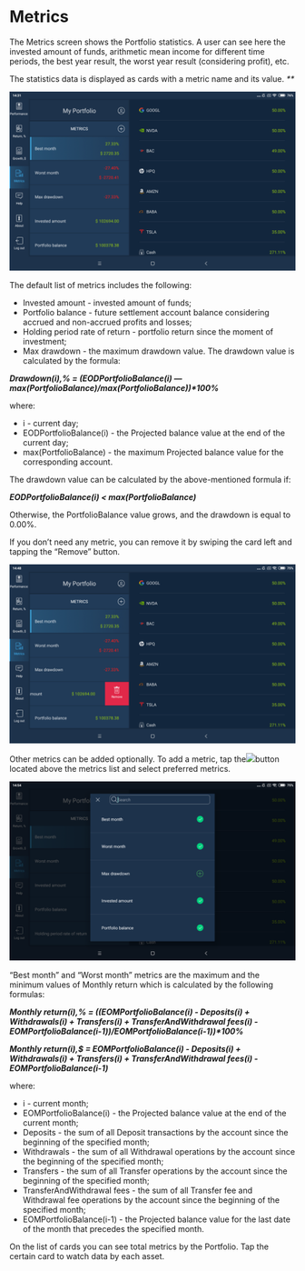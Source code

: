 # Metrics

The Metrics screen shows the Portfolio statistics. A user can see here the invested amount of funds, arithmetic mean income for different time periods, the best year result, the worst year result \(considering profit\), etc.

The statistics data is displayed as cards with a metric name and its value. _\*\*_

![](../../../../.gitbook/assets/1%20%28151%29.png)

The default list of metrics includes the following:

* Invested amount - invested amount of funds;
* Portfolio balance - future settlement account balance considering accrued and non-accrued profits and losses;
* Holding period rate of return - portfolio return since the moment of investment; 
* Max drawdown - the maximum drawdown value. The drawdown value is calculated by the formula:

_**Drawdown\(i\),% = \(EODPortfolioBalance\(i\) — max\(PortfolioBalance\)/max\(PortfolioBalance\)\)\*100%**_

where:

* i - current day;
* EODPortfolioBalance\(i\) - the Projected balance value at the end of the current day;
* max\(PortfolioBalance\) - the maximum Projected balance value for the corresponding account.

The drawdown value can be calculated by the above-mentioned formula if:

_**EODPortfolioBalance\(i\) &lt; max\(PortfolioBalance\)**_

Otherwise, the PortfolioBalance value grows, and the drawdown is equal to 0.00%.

If you don’t need any metric, you can remove it by swiping the card left and tapping the “Remove” button.

![](../../../../.gitbook/assets/2%20%28129%29.png)

Other metrics can be added optionally. To add a metric, tap the![](https://lh3.googleusercontent.com/mwLy9VITx37fqqx78IPkbg8LIQm7NW12PU4iTYLnj9BRRvbg9mIKTgHkaE696gb-rnKmAtYrZslF1KoooqA3nC8nw6ub6ZLx98eo26km1amPtLXbNVm1gztMX_osUSY3v7q-98yC)button located above the metrics list and select preferred metrics.

![](../../../../.gitbook/assets/3%20%28102%29.png)

“Best month” and “Worst month” metrics are the maximum and the minimum values of Monthly return which is calculated by the following formulas:

_**Monthly return\(i\),% = \(\(EOMPortfolioBalance\(i\) - Deposits\(i\) + Withdrawals\(i\) + Transfers\(i\) + TransferAndWithdrawal fees\(i\) - EOMPortfolioBalance\(i-1\)\)/EOMPortfolioBalance\(i-1\)\)\*100%**_

_**Monthly return\(i\),$ = EOMPortfolioBalance\(i\) - Deposits\(i\) + Withdrawals\(i\) + Transfers\(i\) + TransferAndWithdrawal fees\(i\) - EOMPortfolioBalance\(i-1\)**_

where:

* i - current month;
* EOMPortfolioBalance\(i\) - the Projected balance value at the end of the current month;
* Deposits - the sum of all Deposit transactions by the account since the beginning of the specified month;
* Withdrawals - the sum of all Withdrawal operations by the account since the beginning of the specified month;
* Transfers - the sum of all Transfer operations by the account since the beginning of the specified month;
* TransferAndWithdrawal fees - the sum of all Transfer fee and Withdrawal fee operations by the account since the beginning of the specified month;
* EOMPortfolioBalance\(i-1\) - the Projected balance value for the last date of the month that precedes the specified month.

On the list of cards you can see total metrics by the Portfolio. Tap the certain card to watch data by each asset.

